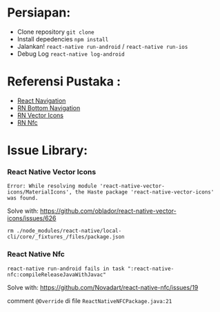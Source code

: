
# Persiapan:

* Clone repository `git clone `
* Install depedencies `npm install`
* Jalankan! `react-native run-android` / `react-native run-ios`
* Debug Log `react-native log-android`


# Referensi Pustaka :

* [React Navigation](https://reactnavigation.org)
* [RN Bottom Navigation](https://github.com/timomeh/react-native-material-bottom-navigation)
* [RN Vector Icons](https://github.com/oblador/react-native-vector-icons)
* [RN Nfc](https://github.com/Novadart/react-native-nfc)

# Issue Library:

### React Native Vector Icons

`Error: While resolving module 'react-native-vector-icons/MaterialIcons', the Haste package 'react-native-vector-icons' was found.` 

Solve with: https://github.com/oblador/react-native-vector-icons/issues/626

`rm ./node_modules/react-native/local-cli/core/_fixtures_/files/package.json`

### React Native Nfc

`react-native run-android fails in task ":react-native-nfc:compileReleaseJavaWithJavac"`

Solve with: https://github.com/Novadart/react-native-nfc/issues/19

comment `@Override` di file `ReactNativeNFCPackage.java:21`
